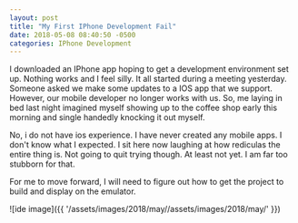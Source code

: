 ```yaml
---
layout: post
title: "My First IPhone Development Fail"
date: 2018-05-08 08:40:50 -0500
categories: IPhone Development 
---
```


I downloaded an IPhone app hoping to get a development environment set up. Nothing works and I feel silly. It all started during a meeting yesterday. Someone asked we make some updates to a IOS app that we support. However, our mobile developer no longer works with us. So, me laying in bed last night imagined myself showing up to the coffee shop early this morning and single handedly knocking it out myself.

No, i do not have ios experience. I have never created any mobile apps. I don't know what I expected. I sit here now laughing at how rediculas the entire thing is. Not going to quit trying though. At least not yet. I am far too stubborn for that. 

For me to move forward, I will need to figure out how to get the project to build and display on the emulator. 


![ide image]({{ '/assets/images/2018/may//assets/images/2018/may/' }})
